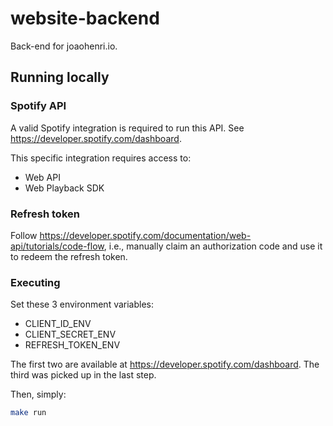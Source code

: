 # website-backend
Back-end for joaohenri.io.

## Running locally

### Spotify API
A valid Spotify integration is required to run this API. 
See https://developer.spotify.com/dashboard.

This specific integration requires access to:
- Web API
- Web Playback SDK

### Refresh token

Follow https://developer.spotify.com/documentation/web-api/tutorials/code-flow, i.e., manually claim an authorization code and use it to redeem the refresh token.

### Executing

Set these 3 environment variables:
- CLIENT_ID_ENV
- CLIENT_SECRET_ENV
- REFRESH_TOKEN_ENV

The first two are available at https://developer.spotify.com/dashboard. The third was picked up in the last step.

Then, simply:
```bash
make run
```
